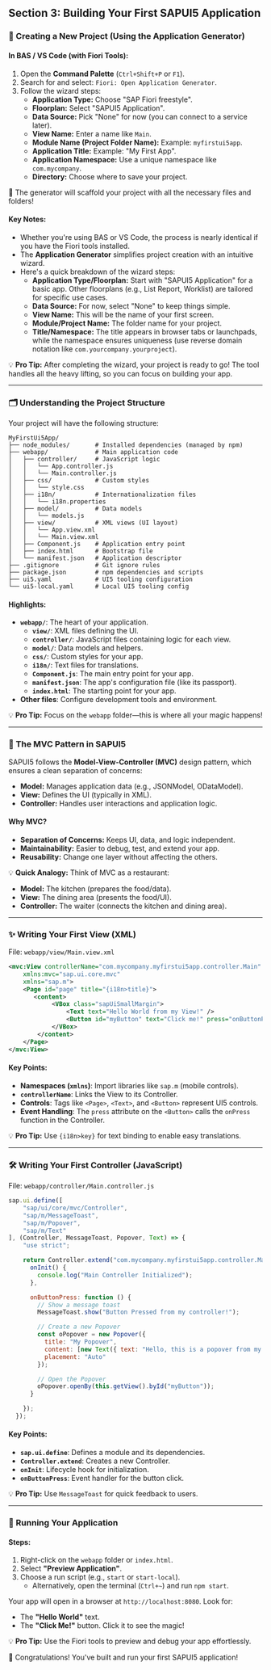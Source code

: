 ## Section 3: Building Your First SAPUI5 Application

### 🌟 Creating a New Project (Using the Application Generator)

#### **In BAS / VS Code (with Fiori Tools):**

1. Open the **Command Palette** (`Ctrl+Shift+P` or `F1`).
2. Search for and select: `Fiori: Open Application Generator`.
3. Follow the wizard steps:
    - **Application Type:** Choose "SAP Fiori freestyle".
    - **Floorplan:** Select "SAPUI5 Application".
    - **Data Source:** Pick "None" for now (you can connect to a service later).
    - **View Name:** Enter a name like `Main`.
    - **Module Name (Project Folder Name):** Example: `myfirstui5app`.
    - **Application Title:** Example: "My First App".
    - **Application Namespace:** Use a unique namespace like `com.mycompany`.
    - **Directory:** Choose where to save your project.

🎉 The generator will scaffold your project with all the necessary files and folders!

#### **Key Notes:**
- Whether you're using BAS or VS Code, the process is nearly identical if you have the Fiori tools installed.
- The **Application Generator** simplifies project creation with an intuitive wizard.
- Here's a quick breakdown of the wizard steps:
  - **Application Type/Floorplan:** Start with "SAPUI5 Application" for a basic app. Other floorplans (e.g., List Report, Worklist) are tailored for specific use cases.
  - **Data Source:** For now, select "None" to keep things simple.
  - **View Name:** This will be the name of your first screen.
  - **Module/Project Name:** The folder name for your project.
  - **Title/Namespace:** The title appears in browser tabs or launchpads, while the namespace ensures uniqueness (use reverse domain notation like `com.yourcompany.yourproject`).

💡 **Pro Tip:** After completing the wizard, your project is ready to go! The tool handles all the heavy lifting, so you can focus on building your app.

---

### 🗂️ Understanding the Project Structure

Your project will have the following structure:

```
MyFirstUi5App/
├── node_modules/       # Installed dependencies (managed by npm)
├── webapp/             # Main application code
│   ├── controller/     # JavaScript logic
│   │   └── App.controller.js
│   │   └── Main.controller.js
│   ├── css/            # Custom styles
│   │   └── style.css
│   ├── i18n/           # Internationalization files
│   │   └── i18n.properties
│   ├── model/          # Data models
│   │   └── models.js
│   ├── view/           # XML views (UI layout)
│   │   └── App.view.xml
│   │   └── Main.view.xml
│   ├── Component.js    # Application entry point
│   ├── index.html      # Bootstrap file
│   └── manifest.json   # Application descriptor
├── .gitignore          # Git ignore rules
├── package.json        # npm dependencies and scripts
├── ui5.yaml            # UI5 tooling configuration
└── ui5-local.yaml      # Local UI5 tooling config
```

#### **Highlights:**
- **`webapp/`**: The heart of your application.
  - **`view/`**: XML files defining the UI.
  - **`controller/`**: JavaScript files containing logic for each view.
  - **`model/`**: Data models and helpers.
  - **`css/`**: Custom styles for your app.
  - **`i18n/`**: Text files for translations.
  - **`Component.js`**: The main entry point for your app.
  - **`manifest.json`**: The app's configuration file (like its passport).
  - **`index.html`**: The starting point for your app.
- **Other files**: Configure development tools and environment.

💡 **Pro Tip:** Focus on the `webapp` folder—this is where all your magic happens!

---

### 🧩 The MVC Pattern in SAPUI5

SAPUI5 follows the **Model-View-Controller (MVC)** design pattern, which ensures a clean separation of concerns:

- **Model:** Manages application data (e.g., JSONModel, ODataModel).
- **View:** Defines the UI (typically in XML).
- **Controller:** Handles user interactions and application logic.

#### **Why MVC?**
- **Separation of Concerns:** Keeps UI, data, and logic independent.
- **Maintainability:** Easier to debug, test, and extend your app.
- **Reusability:** Change one layer without affecting the others.

💡 **Quick Analogy:** Think of MVC as a restaurant:
- **Model:** The kitchen (prepares the food/data).
- **View:** The dining area (presents the food/UI).
- **Controller:** The waiter (connects the kitchen and dining area).

---

### ✨ Writing Your First View (XML)

File: `webapp/view/Main.view.xml`

```xml
<mvc:View controllerName="com.mycompany.myfirstui5app.controller.Main"
    xmlns:mvc="sap.ui.core.mvc"
    xmlns="sap.m">
    <Page id="page" title="{i18n>title}">
       <content>
            <VBox class="sapUiSmallMargin">
                <Text text="Hello World from my View!" />
                <Button id="myButton" text="Click me!" press="onButtonPress" />
            </VBox> 
        </content>
    </Page>
</mvc:View>
```

#### **Key Points:**
- **Namespaces (`xmlns`)**: Import libraries like `sap.m` (mobile controls).
- **`controllerName`**: Links the View to its Controller.
- **Controls**: Tags like `<Page>`, `<Text>`, and `<Button>` represent UI5 controls.
- **Event Handling**: The `press` attribute on the `<Button>` calls the `onPress` function in the Controller.

💡 **Pro Tip:** Use `{i18n>key}` for text binding to enable easy translations.

---

### 🛠️ Writing Your First Controller (JavaScript)

File: `webapp/controller/Main.controller.js`

```javascript
sap.ui.define([
    "sap/ui/core/mvc/Controller",
    "sap/m/MessageToast",
    "sap/m/Popover",
    "sap/m/Text"
], (Controller, MessageToast, Popover, Text) => {
    "use strict";

    return Controller.extend("com.mycompany.myfirstui5app.controller.Main", {
      onInit() {
        console.log("Main Controller Initialized");
      },

      onButtonPress: function () {
        // Show a message toast
        MessageToast.show("Button Pressed from my controller!");

        // Create a new Popover
        const oPopover = new Popover({
          title: "My Popover",
          content: [new Text({ text: "Hello, this is a popover from my controller!" })],
          placement: "Auto"
        });

        // Open the Popover
        oPopover.openBy(this.getView().byId("myButton"));
      }

    });
  });
```

#### **Key Points:**
- **`sap.ui.define`**: Defines a module and its dependencies.
- **`Controller.extend`**: Creates a new Controller.
- **`onInit`**: Lifecycle hook for initialization.
- **`onButtonPress`**: Event handler for the button click.

💡 **Pro Tip:** Use `MessageToast` for quick feedback to users.

---

### 🚀 Running Your Application

#### **Steps:**
1. Right-click on the `webapp` folder or `index.html`.
2. Select **"Preview Application"**.
3. Choose a run script (e.g., `start` or `start-local`).
    - Alternatively, open the terminal (`Ctrl+~`) and run `npm start`.

Your app will open in a browser at `http://localhost:8080`. Look for:
- The **"Hello World"** text.
- The **"Click Me!"** button. Click it to see the magic!

💡 **Pro Tip:** Use the Fiori tools to preview and debug your app effortlessly.

🎉 Congratulations! You've built and run your first SAPUI5 application!
